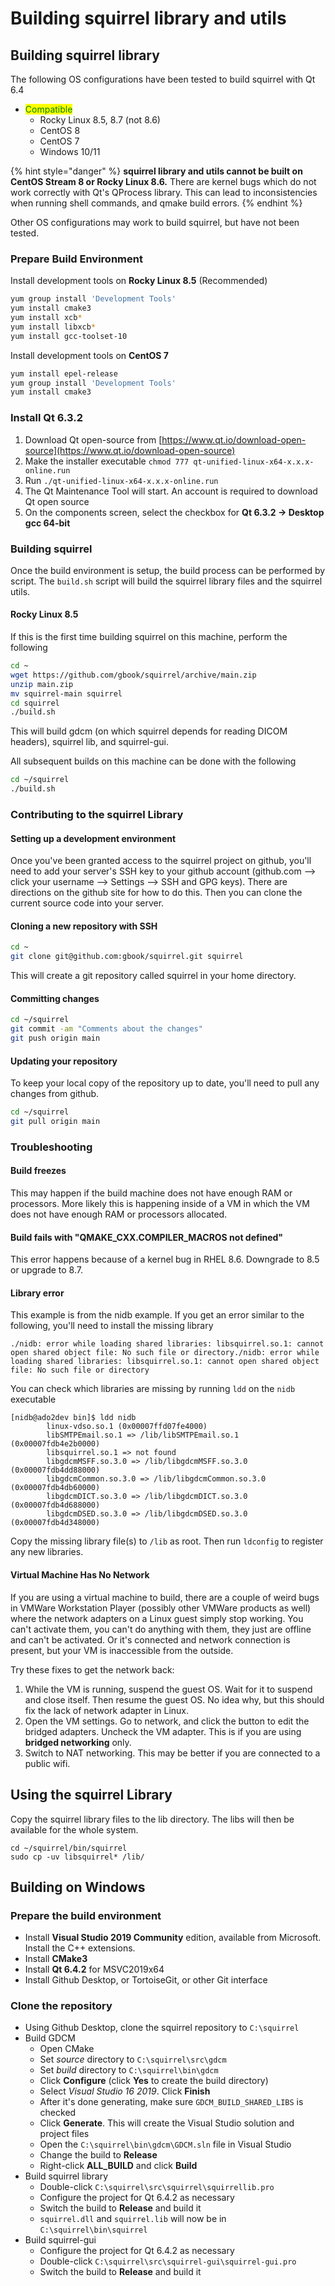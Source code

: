 # Building squirrel library and utils

## Building squirrel library

The following OS configurations have been tested to build squirrel with Qt 6.4

* <mark style="color:green;">Compatible</mark>
  * Rocky Linux 8.5, 8.7 (not 8.6)
  * CentOS 8
  * CentOS 7
  * Windows 10/11

{% hint style="danger" %}
**squirrel library and utils cannot be built on CentOS Stream 8 or Rocky Linux 8.6.** There are kernel bugs which do not work correctly with Qt's QProcess library. This can lead to inconsistencies when running shell commands, and qmake build errors.
{% endhint %}

Other OS configurations may work to build squirrel, but have not been tested.

### Prepare Build Environment

Install development tools on **Rocky Linux 8.5** (Recommended)

```bash
yum group install 'Development Tools'
yum install cmake3
yum install xcb*
yum install libxcb*
yum install gcc-toolset-10
```

Install development tools on **CentOS 7**

```bash
yum install epel-release
yum group install 'Development Tools'
yum install cmake3
```

### Install Qt 6.3.2

1. Download Qt open-source from [https://www.qt.io/download-open-source](https://www.qt.io/download-open-source)
2. Make the installer executable `chmod 777 qt-unified-linux-x64-x.x.x-online.run`
3. Run `./qt-unified-linux-x64-x.x.x-online.run`
4. The Qt Maintenance Tool will start. An account is required to download Qt open source
5. On the components screen, select the checkbox for **Qt 6.3.2 → Desktop gcc 64-bit**

### Building squirrel

Once the build environment is setup, the build process can be performed by script. The `build.sh` script will build the squirrel library files and the squirrel utils.

#### Rocky Linux 8.5

If this is the first time building squirrel on this machine, perform the following

```bash
cd ~
wget https://github.com/gbook/squirrel/archive/main.zip
unzip main.zip
mv squirrel-main squirrel
cd squirrel
./build.sh
```

This will build gdcm (on which squirrel depends for reading DICOM headers), squirrel lib, and squirrel-gui.

All subsequent builds on this machine can be done with the following

```bash
cd ~/squirrel
./build.sh
```

### Contributing to the squirrel Library

#### Setting up a development environment

Once you've been granted access to the squirrel project on github, you'll need to add your server's SSH key to your github account (github.com --> click your username --> Settings --> SSH and GPG keys). There are directions on the github site for how to do this. Then you can clone the current source code into your server.

#### Cloning a new repository with SSH

```bash
cd ~
git clone git@github.com:gbook/squirrel.git squirrel
```

This will create a git repository called squirrel in your home directory.

#### Committing changes

```bash
cd ~/squirrel
git commit -am "Comments about the changes"
git push origin main
```

#### Updating your repository

To keep your local copy of the repository up to date, you'll need to pull any changes from github.

```bash
cd ~/squirrel
git pull origin main
```

### Troubleshooting

#### Build freezes

This may happen if the build machine does not have enough RAM or processors. More likely this is happening inside of a VM in which the VM does not have enough RAM or processors allocated.

#### Build fails with "QMAKE\_CXX.COMPILER\_MACROS not defined"

This error happens because of a kernel bug in RHEL 8.6. Downgrade to 8.5 or upgrade to 8.7.

#### Library error

This example is from the nidb example. If you get an error similar to the following, you'll need to install the missing library

```
./nidb: error while loading shared libraries: libsquirrel.so.1: cannot open shared object file: No such file or directory./nidb: error while loading shared libraries: libsquirrel.so.1: cannot open shared object file: No such file or directory
```

You can check which libraries are missing by running `ldd` on the `nidb` executable

```
[nidb@ado2dev bin]$ ldd nidb
        linux-vdso.so.1 (0x00007ffd07fe4000)
        libSMTPEmail.so.1 => /lib/libSMTPEmail.so.1 (0x00007fdb4e2b0000)
        libsquirrel.so.1 => not found
        libgdcmMSFF.so.3.0 => /lib/libgdcmMSFF.so.3.0 (0x00007fdb4dd88000)
        libgdcmCommon.so.3.0 => /lib/libgdcmCommon.so.3.0 (0x00007fdb4db60000)
        libgdcmDICT.so.3.0 => /lib/libgdcmDICT.so.3.0 (0x00007fdb4d688000)
        libgdcmDSED.so.3.0 => /lib/libgdcmDSED.so.3.0 (0x00007fdb4d348000)
```

Copy the missing library file(s) to `/lib` as root. Then run `ldconfig` to register any new libraries.

#### Virtual Machine Has No Network

If you are using a virtual machine to build, there are a couple of weird bugs in VMWare Workstation Player (possibly other VMWare products as well) where the network adapters on a Linux guest simply stop working. You can't activate them, you can't do anything with them, they just are offline and can't be activated. Or it's connected and network connection is present, but your VM is inaccessible from the outside.

Try these fixes to get the network back:

1. While the VM is running, suspend the guest OS. Wait for it to suspend and close itself. Then resume the guest OS. No idea why, but this should fix the lack of network adapter in Linux.
2. Open the VM settings. Go to network, and click the button to edit the bridged adapters. Uncheck the VM adapter. This is if you are using **bridged networking** only.
3. Switch to NAT networking. This may be better if you are connected to a public wifi.

## Using the squirrel Library

Copy the squirrel library files to the lib directory. The libs will then be available for the whole system.

```
cd ~/squirrel/bin/squirrel
sudo cp -uv libsquirrel* /lib/
```

## Building on Windows

### Prepare the build environment

* Install **Visual Studio 2019 Community** edition, available from Microsoft. Install the C++ extensions.
* Install **CMake3**
* Install **Qt 6.4.2** for MSVC2019x64
* Install Github Desktop, or TortoiseGit, or other Git interface

### Clone the repository

* Using Github Desktop, clone the squirrel repository to `C:\squirrel`
* Build GDCM
  * Open CMake
  * Set _source_ directory to `C:\squirrel\src\gdcm`
  * Set _build_ directory to `C:\squirrel\bin\gdcm`
  * Click **Configure** (click **Yes** to create the build directory)
  * Select _Visual Studio 16 2019_. Click **Finish**
  * After it's done generating, make sure `GDCM_BUILD_SHARED_LIBS` is checked
  * Click **Generate**. This will create the Visual Studio solution and project files
  * Open the `C:\squirrel\bin\gdcm\GDCM.sln` file in Visual Studio
  * Change the build to **Release**
  * Right-click **ALL\_BUILD** and click **Build**
* Build squirrel library
  * Double-click `C:\squirrel\src\squirrel\squirrellib.pro`
  * Configure the project for Qt 6.4.2 as necessary
  * Switch the build to **Release** and build it
  * `squirrel.dll` and `squirrel.lib` will now be in `C:\squirrel\bin\squirrel`
* Build squirrel-gui
  * Configure the project for Qt 6.4.2 as necessary
  * Double-click `C:\squirrel\src\squirrel-gui\squirrel-gui.pro`
  * Switch the build to **Release** and build it
